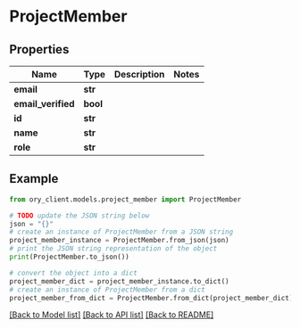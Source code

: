 # ProjectMember


## Properties

Name | Type | Description | Notes
------------ | ------------- | ------------- | -------------
**email** | **str** |  | 
**email_verified** | **bool** |  | 
**id** | **str** |  | 
**name** | **str** |  | 
**role** | **str** |  | 

## Example

```python
from ory_client.models.project_member import ProjectMember

# TODO update the JSON string below
json = "{}"
# create an instance of ProjectMember from a JSON string
project_member_instance = ProjectMember.from_json(json)
# print the JSON string representation of the object
print(ProjectMember.to_json())

# convert the object into a dict
project_member_dict = project_member_instance.to_dict()
# create an instance of ProjectMember from a dict
project_member_from_dict = ProjectMember.from_dict(project_member_dict)
```
[[Back to Model list]](../README.md#documentation-for-models) [[Back to API list]](../README.md#documentation-for-api-endpoints) [[Back to README]](../README.md)


